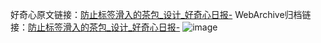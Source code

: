 好奇心原文链接：[防止标签滑入的茶包_设计_好奇心日报-](https://www.qdaily.com/articles/3067.html)
WebArchive归档链接：[防止标签滑入的茶包_设计_好奇心日报-](http://web.archive.org/web/20190623151504/https://www.qdaily.com/articles/3067.html)
![image](http://ww3.sinaimg.cn/large/007d5XDply1g3v6mlrpjej30u02qbamc)